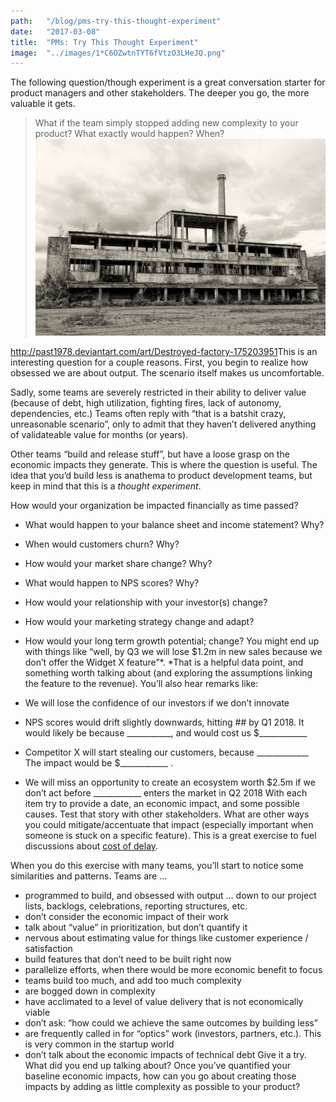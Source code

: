 ```yaml
---
path:	"/blog/pms-try-this-thought-experiment"
date:	"2017-03-08"
title:	"PMs: Try This Thought Experiment"
image:	"../images/1*C6OZwtnTYT6fVtzO3LHeJQ.png"
---
```


The following question/though experiment is a great conversation starter for product managers and other stakeholders. The deeper you go, the more valuable it gets.


> What if the team simply stopped adding new complexity to your product? What exactly would happen? When?![](../images/1*C6OZwtnTYT6fVtzO3LHeJQ.png)

<http://past1978.deviantart.com/art/Destroyed-factory-175203951>This is an interesting question for a couple reasons. First, you begin to realize how obsessed we are about output. The scenario itself makes us uncomfortable.

Sadly, some teams are severely restricted in their ability to deliver value (because of debt, high utilization, fighting fires, lack of autonomy, dependencies, etc.) Teams often reply with “that is a batshit crazy, unreasonable scenario”, only to admit that they haven’t delivered anything of validateable value for months (or years).

Other teams “build and release stuff”, but have a loose grasp on the economic impacts they generate. This is where the question is useful. The idea that you’d build less is anathema to product development teams, but keep in mind that this is a *thought experiment*.

How would your organization be impacted financially as time passed?

* What would happen to your balance sheet and income statement? Why?
* When would customers churn? Why?
* How would your market share change? Why?
* What would happen to NPS scores? Why?
* How would your relationship with your investor(s) change?
* How would your marketing strategy change and adapt?
* How would your long term growth potential; change?
You might end up with things like “well, by Q3 we will lose $1.2m in new sales because we don’t offer the Widget X feature”*. *That is a helpful data point, and something worth talking about (and exploring the assumptions linking the feature to the revenue). You’ll also hear remarks like:

* We will lose the confidence of our investors if we don’t innovate
* NPS scores would drift slightly downwards, hitting ## by Q1 2018. It would likely be because \_\_\_\_\_\_\_\_\_\_\_, and would cost us $\_\_\_\_\_\_\_\_\_\_\_\_
* Competitor X will start stealing our customers, because \_\_\_\_\_\_\_\_\_\_\_\_\_ The impact would be $\_\_\_\_\_\_\_\_\_\_\_\_ .
* We will miss an opportunity to create an ecosystem worth $2.5m if we don’t act before \_\_\_\_\_\_\_\_\_\_\_\_ enters the market in Q2 2018
With each item try to provide a date, an economic impact, and some possible causes. Test that story with other stakeholders. What are other ways you could mitigate/accentuate that impact (especially important when someone is stuck on a specific feature). This is a great exercise to fuel discussions about [cost of delay](http://blackswanfarming.com/cost-of-delay/).

When you do this exercise with many teams, you’ll start to notice some similarities and patterns. Teams are …

* programmed to build, and obsessed with output … down to our project lists, backlogs, celebrations, reporting structures, etc.
* don’t consider the economic impact of their work
* talk about “value” in prioritization, but don’t quantify it
* nervous about estimating value for things like customer experience / satisfaction
* build features that don’t need to be built right now
* parallelize efforts, when there would be more economic benefit to focus
* teams build too much, and add too much complexity
* are bogged down in complexity
* have acclimated to a level of value delivery that is not economically viable
* don’t ask: “how could we achieve the same outcomes by building less”
* are frequently called in for “optics” work (investors, partners, etc.). This is very common in the startup world
* don’t talk about the economic impacts of technical debt
Give it a try. What did you end up talking about? Once you’ve quantified your baseline economic impacts, how can you go about creating those impacts by adding as little complexity as possible to your product?

